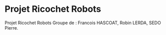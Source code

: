 # Projet Ricochet Robots
Projet Ricochet Robots
Groupe de : Francois HASCOAT, Robin LERDA, SEDO Pierre.
